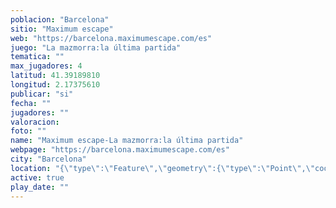 ```yaml
---
poblacion: "Barcelona"
sitio: "Maximum escape"
web: "https://barcelona.maximumescape.com/es"
juego: "La mazmorra:la última partida"
tematica: ""
max_jugadores: 4
latitud: 41.39189810
longitud: 2.17375610
publicar: "si"
fecha: ""
jugadores: ""
valoracion: 
foto: ""
name: "Maximum escape-La mazmorra:la última partida"
webpage: "https://barcelona.maximumescape.com/es"
city: "Barcelona"
location: "{\"type\":\"Feature\",\"geometry\":{\"type\":\"Point\",\"coordinates\":[\"41,39189810\",\"2,17375610\"]}}"
active: true
play_date: ""
---
```


